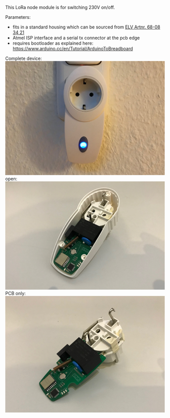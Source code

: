 This LoRa node module is for switching 230V on/off. 

Parameters:
- fits in a standard housing which can be sourced from [ELV Artnr. 68-08 34 21](https://www.elv.de/elv-design-stecker-steckdosen-gehaeuse-om-54-c-mit-tasterstoessel-und-led-leuchtfeld.html) 
- Atmel ISP interface and a serial tx connector at the pcb edge
- requires bootloader as explained here: https://www.arduino.cc/en/Tutorial/ArduinoToBreadboard

Complete device:
![lt](https://github.com/tinytronix/homeautomation/blob/master/Photos/loraSteckdose.JPG)
open:
![lt](https://github.com/tinytronix/homeautomation/blob/master/Photos/loraSteckdoseUnterteil.JPG)
PCB only:
![lt](https://github.com/tinytronix/homeautomation/blob/master/Photos/loraSteckdoseInnen.JPG)
 
